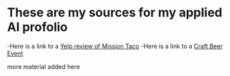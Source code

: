 # These are my sources for my applied AI profolio

-Here is a link to a [Yelp review of Mission Taco](https://www.yelp.com/biz/mission-taco-joint-delmar-loop-st-louis-2?hrid=DuCAbGOigNc0K0nhHmqpAQ)
-Here is a link to a [Craft Beer Event](https://missouribeerfestival.com/)

more material added here
